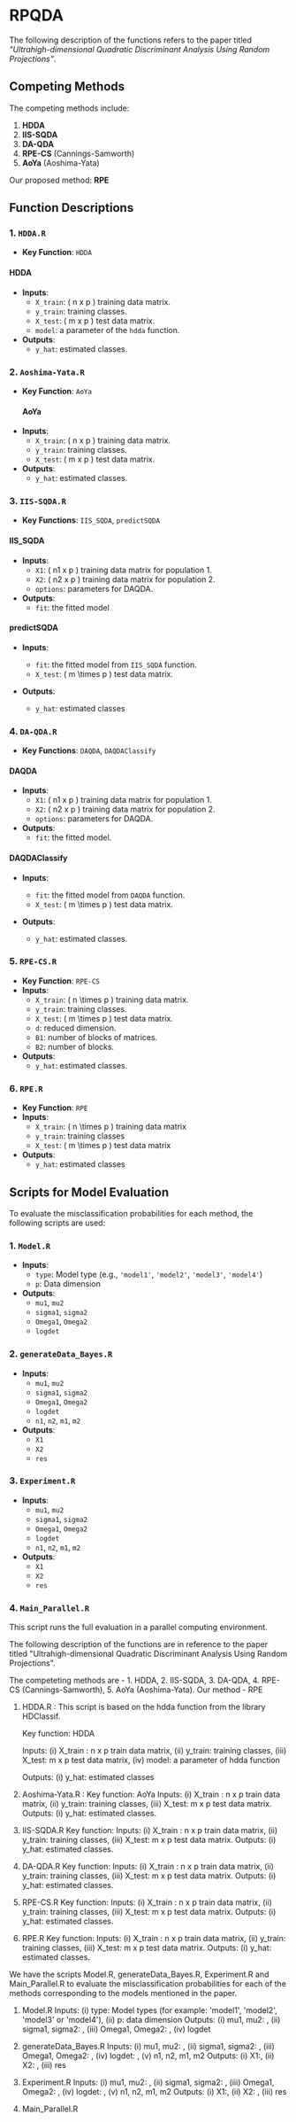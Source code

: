 # RPQDA

The following description of the functions refers to the paper titled *"Ultrahigh-dimensional Quadratic Discriminant Analysis Using Random Projections"*.

## Competing Methods
The competing methods include:
1. **HDDA**
2. **IIS-SQDA**
3. **DA-QDA**
4. **RPE-CS** (Cannings-Samworth)
5. **AoYa** (Aoshima-Yata)

Our proposed method: **RPE**

## Function Descriptions

### 1. `HDDA.R` 
- **Key Function**: `HDDA`
#### **HDDA**
- **Inputs**:
  - `X_train`: \( n x p \) training data matrix.
  - `y_train`: training classes.
  - `X_test`: \( m x p \) test data matrix.
  - `model`: a parameter of the `hdda` function.
- **Outputs**:
  - `y_hat`: estimated classes.

### 2. `Aoshima-Yata.R`
- **Key Function**: `AoYa`
  #### **AoYa**
- **Inputs**:
  - `X_train`: \( n x p \) training data matrix.
  - `y_train`: training classes.
  - `X_test`: \( m x p \) test data matrix.
- **Outputs**:
  - `y_hat`: estimated classes.

### 3. `IIS-SQDA.R`
- **Key Functions**: `IIS_SQDA`, `predictSQDA`
#### **IIS_SQDA**
- **Inputs**:
  - `X1`: \( n1 x p \) training data matrix for population 1.
  - `X2`: \( n2 x p \) training data matrix for population 2.
  - `options`: parameters for DAQDA.
- **Outputs**:
  - `fit`: the fitted model

#### **predictSQDA**
- **Inputs**:
  - `fit`: the fitted model from `IIS_SQDA` function.
  - `X_test`: \( m \times p \) test data matrix.

- **Outputs**:
  - `y_hat`: estimated classes

### 4. `DA-QDA.R`
- **Key Functions**: `DAQDA`, `DAQDAClassify`

#### **DAQDA**
- **Inputs**:
  - `X1`: \( n1 x p \) training data matrix for population 1.
  - `X2`: \( n2 x p \) training data matrix for population 2.
  - `options`: parameters for DAQDA.
- **Outputs**:
  - `fit`: the fitted model.

#### **DAQDAClassify**
- **Inputs**:
  - `fit`: the fitted model from `DAQDA` function.
  - `X_test`: \( m \times p \) test data matrix.

- **Outputs**:
  - `y_hat`: estimated classes.
  
### 5. `RPE-CS.R`
- **Key Function**: `RPE-CS`
- **Inputs**:
  - `X_train`: \( n \times p \) training data matrix.
  - `y_train`: training classes.
  - `X_test`: \( m \times p \) test data matrix.
  - `d`: reduced dimension.
  - `B1`: number of blocks of matrices.
  - `B2`: number of blocks.
- **Outputs**:
  - `y_hat`: estimated classes.

### 6. `RPE.R`
- **Key Function**: `RPE`
- **Inputs**:
  - `X_train`: \( n \times p \) training data matrix
  - `y_train`: training classes
  - `X_test`: \( m \times p \) test data matrix
- **Outputs**:
  - `y_hat`: estimated classes

## Scripts for Model Evaluation
To evaluate the misclassification probabilities for each method, the following scripts are used:

### 1. `Model.R`
- **Inputs**:
  - `type`: Model type (e.g., `'model1'`, `'model2'`, `'model3'`, `'model4'`)
  - `p`: Data dimension
- **Outputs**:
  - `mu1`, `mu2`
  - `sigma1`, `sigma2`
  - `Omega1`, `Omega2`
  - `logdet`

### 2. `generateData_Bayes.R`
- **Inputs**:
  - `mu1`, `mu2`
  - `sigma1`, `sigma2`
  - `Omega1`, `Omega2`
  - `logdet`
  - `n1`, `n2`, `m1`, `m2`
- **Outputs**:
  - `X1`
  - `X2`
  - `res`

### 3. `Experiment.R`
- **Inputs**:
  - `mu1`, `mu2`
  - `sigma1`, `sigma2`
  - `Omega1`, `Omega2`
  - `logdet`
  - `n1`, `n2`, `m1`, `m2`
- **Outputs**:
  - `X1`
  - `X2`
  - `res`

### 4. `Main_Parallel.R`
This script runs the full evaluation in a parallel computing environment.

The following description of the functions are in reference to the paper titled "Ultrahigh-dimensional Quadratic Discriminant Analysis Using Random Projections".

The competeting methods are - 1. HDDA, 2. IIS-SQDA, 3. DA-QDA, 4. RPE-CS (Cannings-Samworth), 5. AoYa (Aoshima-Yata).
Our method - RPE

1. HDDA.R : This script is based on the hdda function from the library HDClassif.

   Key function: HDDA

      Inputs: (i) X_train : n x p train data matrix, (ii) y_train: training classes, (iii) X_test: m x p test data matrix, (iv) model: a parameter of hdda function

      Outputs: (i) y_hat: estimated classes 

3. Aoshima-Yata.R : 
   Key function: AoYa
       Inputs: (i) X_train : n x p train data matrix, (ii) y_train: training classes, (iii) X_test: m x p test data matrix.
       Outputs: (i) y_hat: estimated classes.

4. IIS-SQDA.R
   Key function:
      Inputs: (i) X_train : n x p train data matrix, (ii) y_train: training classes, (iii) X_test: m x p test data matrix.
      Outputs: (i) y_hat: estimated classes.

5. DA-QDA.R
   Key function:
      Inputs: (i) X_train : n x p train data matrix, (ii) y_train: training classes, (iii) X_test: m x p test data matrix.
      Outputs: (i) y_hat: estimated classes.

6. RPE-CS.R
   Key function:
      Inputs: (i) X_train : n x p train data matrix, (ii) y_train: training classes, (iii) X_test: m x p test data matrix.
      Outputs: (i) y_hat: estimated classes.

7. RPE.R
   Key function:
      Inputs: (i) X_train : n x p train data matrix, (ii) y_train: training classes, (iii) X_test: m x p test data matrix.
      Outputs: (i) y_hat: estimated classes.

We have the scripts Model.R, generateData_Bayes.R, Experiment.R and Main_Parallel.R to evaluate the misclassification probabilities for each of the methods corresponding to the models mentioned in the paper.

   1. Model.R
      Inputs: (i) type: Model types (for example: 'model1', 'model2', 'model3' or 'model4'), (ii) p: data dimension
      Outputs: (i) mu1, mu2: , (ii) sigma1, sigma2: , (iii) Omega1, Omega2: , (iv) logdet

   2. generateData_Bayes.R
      Inputs: (i) mu1, mu2: , (ii) sigma1, sigma2: , (iii) Omega1, Omega2: , (iv) logdet: , (v) n1, n2, m1, m2
      Outputs: (i) X1:, (ii) X2: , (iii) res

   3. Experiment.R
      Inputs: (i) mu1, mu2: , (ii) sigma1, sigma2: , (iii) Omega1, Omega2: , (iv) logdet: , (v) n1, n2, m1, m2
      Outputs: (i) X1:, (ii) X2: , (iii) res

   4. Main_Parallel.R 
